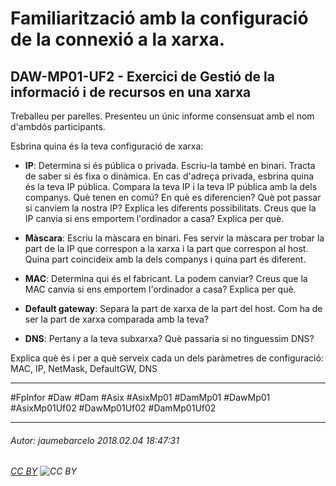 # Familiarització amb la configuració de la connexió a la xarxa.
## DAW-MP01-UF2 - Exercici de Gestió de la informació i de recursos en una xarxa
Treballeu per parelles. Presenteu un únic informe consensuat amb el nom d'ambdós participants.

Esbrina quina és la teva configuració de xarxa:

- **IP**: Determina si és pública o privada. Escriu-la també en binari. Tracta de saber si és fixa o dinàmica. En cas d'adreça privada, esbrina quina és la teva IP pública. Compara la teva IP i la teva IP pública amb la dels companys. Què tenen en comú? En què es diferencien? Què pot passar si canviem la nostra IP? Explica les diferents possibilitats. Creus que la IP canvia si ens emportem l'ordinador a casa? Explica per què.

- **Màscara**: Escriu la màscara en binari. Fes servir la màscara per trobar la part de la IP que correspon a la xarxa i la part que correspon al host. Quina part coincideix amb la dels companys i quina part és diferent.

- **MAC**: Determina qui és el fabricant. La podem canviar? Creus que la MAC canvia si ens emportem l'ordinador a casa? Explica per què.

- **Default gateway**: Separa la part de xarxa de la part del host. Com ha de ser la part de xarxa comparada amb la teva?

- **DNS**: Pertany a la teva subxarxa? Què passaria si no tinguessim DNS?

Explica què és i per a què serveix cada un dels paràmetres de configuració: MAC, IP, NetMask, DefaultGW, DNS

---

#FpInfor #Daw #Dam #Asix #AsixMp01 #DamMp01 #DawMp01 #AsixMp01Uf02 #DawMp01Uf02 #DamMp01Uf02

---

###### Autor: jaumebarcelo 2018.02.04 18:47:31
###### [CC BY](https://creativecommons.org/licenses/by/4.0/) ![CC BY](https://licensebuttons.net/l/by/3.0/80x15.png)
